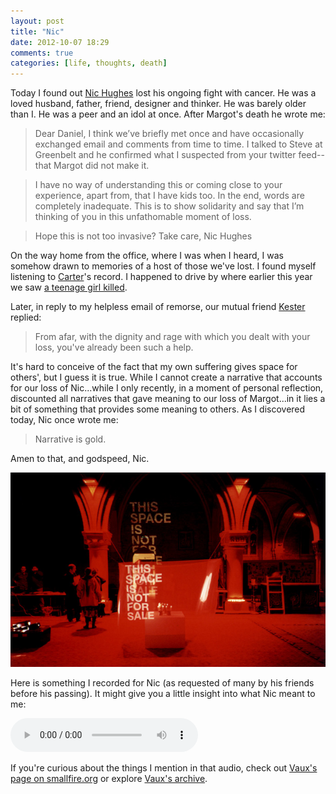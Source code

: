 ```yaml
---
layout: post
title: "Nic"
date: 2012-10-07 18:29
comments: true
categories: [life, thoughts, death]
---
```


Today I found out [Nic Hughes](http://hauntedgeographies.typepad.com/) lost his ongoing fight with cancer. He was a loved husband, father, friend, designer and thinker. He was barely older than I. He was a peer and an idol at once. After Margot's death he wrote me:

> Dear Daniel,
> I think we’ve briefly met once and have occasionally exchanged email and comments from time to time. I talked to Steve at Greenbelt and he confirmed what I suspected from your twitter feed--that Margot did not make it.

> I have no way of understanding this or coming close to your experience, apart from, that I have kids too. In the end, words are completely inadequate. This is to show solidarity and say that I’m thinking of you in this unfathomable moment of loss.

> Hope this is not too invasive? Take care,
> Nic Hughes

On the way home from the office, where I was when I heard, I was somehow drawn to memories of a host of those we've lost. I found myself listening to [Carter](http://www.carteralbrecht.com/)'s record. I happened to drive by where earlier this year we saw [a teenage girl killed]({{site.baseurl}}/2012/01/01/rapha/).

Later, in reply to my helpless email of remorse, our mutual friend [Kester](http://www.kesterbrewin.com/) replied:

> From afar, with the dignity and rage with which you dealt with your loss, you've already been such a help.

It's hard to conceive of the fact that my own suffering gives space for others', but I guess it is true. While I cannot create a narrative that accounts for our loss of Nic...while I only recently, in a moment of personal reflection, discounted all narratives that gave meaning to our loss of Margot...in it lies a bit of something that provides some meaning to others. As I discovered today, Nic once wrote me:

> Narrative is gold.

Amen to that, and godspeed, Nic.

[![](/images/space.jpg)](http://www.smallfire.org/vaux_gifted.html)

Here is something I recorded for Nic (as requested of many by his friends before his passing). It might give you a little insight into what Nic meant to me:

<audio controls="controls">
  <source src="/files/Nic.mp3" type="audio/mp3">
</audio>

If you're curious about the things I mention in that audio, check out [Vaux's page on smallfire.org](http://www.smallfire.org/vauxpage1.html) or explore [Vaux's archive](http://www.vaux.net/services-archive).